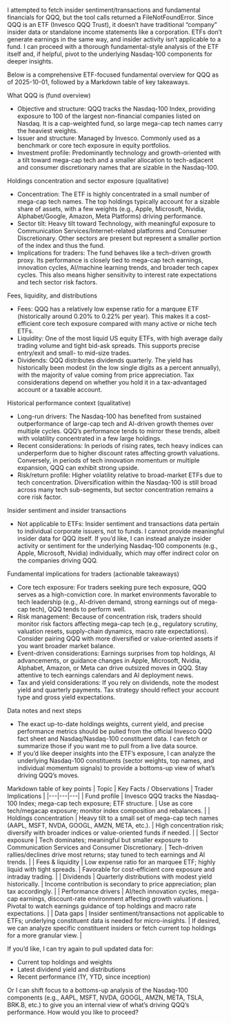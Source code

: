 I attempted to fetch insider sentiment/transactions and fundamental financials for QQQ, but the tool calls returned a FileNotFoundError. Since QQQ is an ETF (Invesco QQQ Trust), it doesn’t have traditional “company” insider data or standalone income statements like a corporation. ETFs don’t generate earnings in the same way, and insider activity isn’t applicable to a fund. I can proceed with a thorough fundamental-style analysis of the ETF itself and, if helpful, pivot to the underlying Nasdaq-100 components for deeper insights.

Below is a comprehensive ETF-focused fundamental overview for QQQ as of 2025-10-01, followed by a Markdown table of key takeaways.

What QQQ is (fund overview)
- Objective and structure: QQQ tracks the Nasdaq-100 Index, providing exposure to 100 of the largest non-financial companies listed on Nasdaq. It is a cap-weighted fund, so large mega-cap tech names carry the heaviest weights.
- Issuer and structure: Managed by Invesco. Commonly used as a benchmark or core tech exposure in equity portfolios.
- Investment profile: Predominantly technology and growth-oriented with a tilt toward mega-cap tech and a smaller allocation to tech-adjacent and consumer discretionary names that are sizable in the Nasdaq-100.

Holdings concentration and sector exposure (qualitative)
- Concentration: The ETF is highly concentrated in a small number of mega-cap tech names. The top holdings typically account for a sizable share of assets, with a few weights (e.g., Apple, Microsoft, Nvidia, Alphabet/Google, Amazon, Meta Platforms) driving performance.
- Sector tilt: Heavy tilt toward Technology, with meaningful exposure to Communication Services/Internet-related platforms and Consumer Discretionary. Other sectors are present but represent a smaller portion of the index and thus the fund.
- Implications for traders: The fund behaves like a tech-driven growth proxy. Its performance is closely tied to mega-cap tech earnings, innovation cycles, AI/machine learning trends, and broader tech capex cycles. This also means higher sensitivity to interest rate expectations and tech sector risk factors.

Fees, liquidity, and distributions
- Fees: QQQ has a relatively low expense ratio for a marquee ETF (historically around 0.20% to 0.22% per year). This makes it a cost-efficient core tech exposure compared with many active or niche tech ETFs.
- Liquidity: One of the most liquid US equity ETFs, with high average daily trading volume and tight bid-ask spreads. This supports precise entry/exit and small- to mid-size trades.
- Dividends: QQQ distributes dividends quarterly. The yield has historically been modest (in the low single digits as a percent annually), with the majority of value coming from price appreciation. Tax considerations depend on whether you hold it in a tax-advantaged account or a taxable account.

Historical performance context (qualitative)
- Long-run drivers: The Nasdaq-100 has benefited from sustained outperformance of large-cap tech and AI-driven growth themes over multiple cycles. QQQ’s performance tends to mirror these trends, albeit with volatility concentrated in a few large holdings.
- Recent considerations: In periods of rising rates, tech heavy indices can underperform due to higher discount rates affecting growth valuations. Conversely, in periods of tech innovation momentum or multiple expansion, QQQ can exhibit strong upside.
- Risk/return profile: Higher volatility relative to broad-market ETFs due to tech concentration. Diversification within the Nasdaq-100 is still broad across many tech sub-segments, but sector concentration remains a core risk factor.

Insider sentiment and insider transactions
- Not applicable to ETFs: Insider sentiment and transactions data pertain to individual corporate issuers, not to funds. I cannot provide meaningful insider data for QQQ itself. If you’d like, I can instead analyze insider activity or sentiment for the underlying Nasdaq-100 components (e.g., Apple, Microsoft, Nvidia) individually, which may offer indirect color on the companies driving QQQ.

Fundamental implications for traders (actionable takeaways)
- Core tech exposure: For traders seeking pure tech exposure, QQQ serves as a high-conviction core. In market environments favorable to tech leadership (e.g., AI-driven demand, strong earnings out of mega-cap tech), QQQ tends to perform well.
- Risk management: Because of concentration risk, traders should monitor risk factors affecting mega-cap tech (e.g., regulatory scrutiny, valuation resets, supply-chain dynamics, macro rate expectations). Consider pairing QQQ with more diversified or value-oriented assets if you want broader market balance.
- Event-driven considerations: Earnings surprises from top holdings, AI advancements, or guidance changes in Apple, Microsoft, Nvidia, Alphabet, Amazon, or Meta can drive outsized moves in QQQ. Stay attentive to tech earnings calendars and AI deployment news.
- Tax and yield considerations: If you rely on dividends, note the modest yield and quarterly payments. Tax strategy should reflect your account type and gross yield expectations.

Data notes and next steps
- The exact up-to-date holdings weights, current yield, and precise performance metrics should be pulled from the official Invesco QQQ fact sheet and Nasdaq/Nasdaq-100 constituent data. I can fetch or summarize those if you want me to pull from a live data source.
- If you’d like deeper insights into the ETF’s exposure, I can analyze the underlying Nasdaq-100 constituents (sector weights, top names, and individual momentum signals) to provide a bottoms-up view of what’s driving QQQ’s moves.

Markdown table of key points
| Topic | Key Facts / Observations | Trader Implications |
|---|---|---|
| Fund profile | Invesco QQQ tracks the Nasdaq-100 Index; mega-cap tech exposure; ETF structure. | Use as core tech/megacap exposure; monitor index composition and rebalances. |
| Holdings concentration | Heavy tilt to a small set of mega-cap tech names (AAPL, MSFT, NVDA, GOOGL, AMZN, META, etc.). | High concentration risk; diversify with broader indices or value-oriented funds if needed. |
| Sector exposure | Tech dominates; meaningful but smaller exposure to Communication Services and Consumer Discretionary. | Tech-driven rallies/declines drive most returns; stay tuned to tech earnings and AI trends. |
| Fees & liquidity | Low expense ratio for an marquee ETF; highly liquid with tight spreads. | Favorable for cost-efficient core exposure and intraday trading. |
| Dividends | Quarterly distributions with modest yield historically. | Income contribution is secondary to price appreciation; plan tax accordingly. |
| Performance drivers | AI/tech innovation cycles, mega-cap earnings, discount-rate environment affecting growth valuations. | Pivotal to watch earnings guidance of top holdings and macro rate expectations. |
| Data gaps | Insider sentiment/transactions not applicable to ETFs; underlying constituent data is needed for micro-insights. | If desired, we can analyze specific constituent insiders or fetch current top holdings for a more granular view. |

If you’d like, I can try again to pull updated data for:
- Current top holdings and weights
- Latest dividend yield and distributions
- Recent performance (1Y, YTD, since inception)

Or I can shift focus to a bottoms-up analysis of the Nasdaq-100 components (e.g., AAPL, MSFT, NVDA, GOOGL, AMZN, META, TSLA, BRK.B, etc.) to give you an internal view of what’s driving QQQ’s performance. How would you like to proceed?